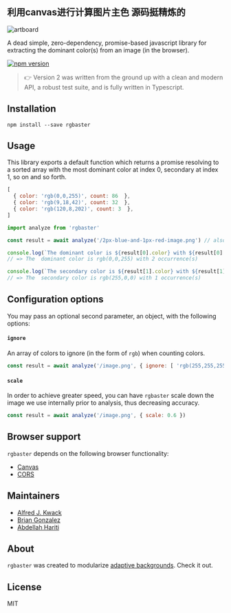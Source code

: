 ## 利用canvas进行计算图片主色 源码挺精炼的
![artboard](https://user-images.githubusercontent.com/659829/49244473-bd4ed580-f3c4-11e8-8bf2-498585148910.jpg)

A dead simple, zero-dependency, promise-based javascript library for extracting the dominant color(s) from an image (in the browser).

[![npm version](http://img.shields.io/npm/v/rgbaster.js.svg?style=flat)](https://npmjs.org/package/rgbaster.js "View this project on npm")


> 👉 Version 2 was written from the ground up with a clean and modern API, a robust test suite, and is fully written in Typescript.

## Installation

```
npm install --save rgbaster
```

## Usage

This library exports a default function which returns a promise resolving to a sorted array with
the most dominant color at index 0, secondary at index 1, so on and so forth.

```js
[
  { color: 'rgb(0,0,255)', count: 86  },
  { color: 'rgb(9,18,42)', count: 32  },
  { color: 'rgb(120,8,202)', count: 3  },
]
```

```javascript
import analyze from 'rgbaster'

const result = await analyze('/2px-blue-and-1px-red-image.png') // also supports base64 encoded image strings

console.log(`The dominant color is ${result[0].color} with ${result[0].count} occurrence(s)`)
// => The  dominant color is rgb(0,0,255) with 2 occurrence(s)

console.log(`The secondary color is ${result[1].color} with ${result[1].count} occurrence(s)`)
// => The  secondary color is rgb(255,0,0) with 1 occurrence(s)
```


## Configuration options

You may pass an optional second parameter, an object, with the following options:

#### `ignore`

An array of colors to ignore (in the form of `rgb`) when counting colors.

```js
const result = await analyze('/image.png', { ignore: [ 'rgb(255,255,255)', 'rgb(0,0,0)' ] })
```

#### `scale`

In order to achieve greater speed, you can have `rgbaster` scale down the image we use internally prior to analysis, thus decreasing accuracy.

```js
const result = await analyze('/image.png', { scale: 0.6 })
```

## Browser support

`rgbaster` depends on the following browser functionality:

* [Canvas](http://caniuse.com/#feat=canvas)
* [CORS](http://caniuse.com/#feat=cors)

## Maintainers

- [Alfred J. Kwack](https://github.com/AlfredJKwack)
- [Brian Gonzalez](https://github.com/briangonzalez)
- [Abdellah Hariti](https://github.com/a-hariti)

## About

`rgbaster` was created to modularize [adaptive backgrounds](http://briangonzalez.github.io/jquery.adaptive-backgrounds.js/). Check it out.

License
-------
MIT

